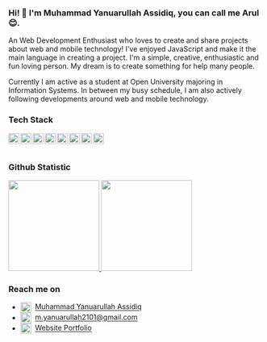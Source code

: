 ### Hi! 👋 I'm Muhammad Yanuarullah Assidiq, you can call me Arul 😊.


An Web Development Enthusiast who loves to create and share projects about web and mobile technology! I've enjoyed JavaScript and make it the main language in creating a project. I'm a simple, creative, enthusiastic and fun loving person. My dream is to create something for help many people.

Currently I am active as a student at Open University majoring in Information Systems. In between my busy schedule, I am also actively following developments around web and mobile technology.


### Tech Stack
  <a href="#"><img align="left" alt="JavaScript" title="JavaScript" width="21px" src="https://upload.wikimedia.org/wikipedia/commons/9/99/Unofficial_JavaScript_logo_2.svg" /></a>

  <a href="https://nodejs.org/"><img align="left" alt="NodeJS" title="NodeJS" width="21px" src="https://cdn-icons-png.flaticon.com/512/5968/5968322.png" /></a>
  <a href="https://reactjs.org/"><img align="left" alt="React" title="React" width="21px" src="https://cdn.worldvectorlogo.com/logos/react-2.svg" /></a>
  <a href="https://hapi.dev/"><img align="left" alt="Hapi" title="Hapi (NodeJS HTTP Framework)" width="21px" src="https://avatars.githubusercontent.com/u/3774533?s=200&v=4" /></a>
  <a href="https://nextjs.org/"><img align="left" alt="Next" title="Next (React SSR Framework)" width="21px" src="https://iconape.com/wp-content/files/gm/82643/svg/next-js.svg" /></a>
  <a href="https://go.dev"/><img align="left" alt="Golang" title="Go Language" width="21px" src="https://go.dev/blog/go-brand/Go-Logo/SVG/Go-Logo_Aqua.svg" /></a>
  <a href="https://www.php.net/"/><img align="left" alt="PHP" title="PHP" width="21px" src="https://upload.wikimedia.org/wikipedia/commons/2/27/PHP-logo.svg" /></a>
  <a href="https://laravel.com/"/><img align="left" alt="Laravel" title="Laravel" width="21px" src="https://upload.wikimedia.org/wikipedia/commons/9/9a/Laravel.svg" /></a>
  <br>
  <br>
  
### Github Statistic
<p align="left">
<a href="https://github.com/arul2101">
  <img height="180em" src="https://github-readme-stats-eight-theta.vercel.app/api?username=arul2101&show_icons=true&theme=algolia&include_all_commits=true&count_private=true"/>
  <img height="180em" src="https://github-readme-stats-eight-theta.vercel.app/api/top-langs/?username=arul2101&layout=compact&langs_count=8&theme=algolia"/>
</a>
</p>

### Reach me on
- <img src="https://upload.wikimedia.org/wikipedia/commons/8/81/LinkedIn_icon.svg" width="21px" align="center" alt="LinkedIn Logo" />&nbsp;&nbsp;<a href="https://www.linkedin.com/in/muhammad-yanuarullah-assidiq-90a698255/">Muhammad Yanuarullah Assidiq</a>
- <img src="https://upload.wikimedia.org/wikipedia/commons/7/7e/Gmail_icon_%282020%29.svg" width="21px" align="center" alt="Gmail Logo" />&nbsp;&nbsp;<a href="https://mail.google.com/mail/u/0/?tab=rm#inbox?compose=CllgCJftMNdltQjlpGDswSdSWzWZVhlQgQcDTnFhQkdrdjXSRtWvHBjkZfWxNRKgmdtVWHMPlxq">m.yanuarullah2101@gmail.com</a>
- <img src="https://www.svgrepo.com/show/213335/browser-internet.svg" width="21px" align="center" alt="Gmail Logo" />&nbsp;&nbsp;<a href="https://sidiqyanuar.vercel.app">Website Portfolio</a>